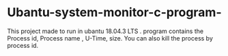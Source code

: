 # Ubantu-system-monitor-c-program-
This project made to run in ubantu 18.04.3 LTS . program contains the Process id, Process name , U-Time, size.
You can also kill the process by process id.
